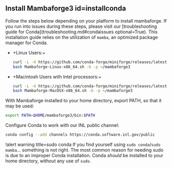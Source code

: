 ## Install Mambaforge3 id=installconda

Follow the steps below depending on your platform to install mambaforge. If you run into issues during these steps, please visit our [troubleshooting guide for Conda](troubleshooting.md#condaissues optional=True). This installation
guide relies on the utilization of `mamba`, an optimized package manager for Conda.

- +Linux Users:+

  ```bash
  curl -L -O https://github.com/conda-forge/miniforge/releases/latest/download/Mambaforge-Linux-x86_64.sh
  bash Mambaforge-Linux-x86_64.sh -b -p ~/mambaforge3
  ```

- +Macintosh Users with Intel processors:+

  ```bash
  curl -L -O https://github.com/conda-forge/miniforge/releases/latest/download/Mambaforge-MacOSX-x86_64.sh
  bash Mambaforge-MacOSX-x86_64.sh -b -p ~/mambaforge3
  ```


With Mambaforge installed to your home directory, export PATH, so that it may be used:

```bash
export PATH=$HOME/mambaforge3/bin:$PATH
```

Configure Conda to work with our INL public channel:

```bash
conda config --add channels https://conda.software.inl.gov/public
```

!alert warning title=sudo conda
If you find yourself using `sudo conda`/`sudo mamba`... something is not right. The most common reason for needing sudo is due to an improper Conda installation. Conda *should* be installed to your home directory, without any use of `sudo`.
